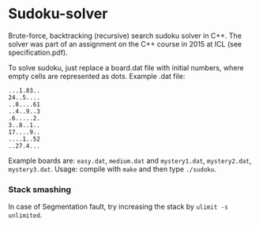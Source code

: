 # Sudoku-solver
Brute-force, backtracking (recursive) search sudoku solver in C++. The solver was part of an assignment on the C++ course in 2015 at ICL (see specification.pdf).

To solve sudoku, just replace a board.dat file with initial numbers, where empty cells are represented as dots. Example .dat file:

```
...1.83..
24..5....
..8....61
..4..9..3
.6.....2.
3..8..1..
17....9..
....1..52
..27.4...
```

Example boards are: `easy.dat`, `medium.dat` and `mystery1.dat`, `mystery2.dat`, `mystery3.dat`.
Usage: compile with `make` and then type `./sudoku`.

### Stack smashing
In case of Segmentation fault, try increasing the stack by `ulimit -s unlimited`.
